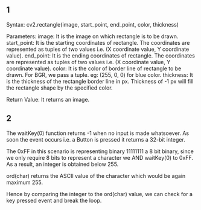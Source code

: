 ## 1
Syntax: cv2.rectangle(image, start_point, end_point, color, thickness)

Parameters:
image: It is the image on which rectangle is to be drawn.
start_point: It is the starting coordinates of rectangle. The coordinates are represented as tuples of two values i.e. (X coordinate value, Y coordinate value).
end_point: It is the ending coordinates of rectangle. The coordinates are represented as tuples of two values i.e. (X coordinate value, Y coordinate value).
color: It is the color of border line of rectangle to be drawn. For BGR, we pass a tuple. eg: (255, 0, 0) for blue color.
thickness: It is the thickness of the rectangle border line in px. Thickness of -1 px will fill the rectangle shape by the specified color.

Return Value: It returns an image.
## 2
The waitKey(0) function returns -1 when no input is made whatsoever. As soon the event occurs i.e. a Button is pressed it returns a 32-bit integer.

The 0xFF in this scenario is representing binary 11111111 a 8 bit binary, since we only require 8 bits to represent a character we AND waitKey(0) to 0xFF. As a result, an integer is obtained below 255.

ord(char) returns the ASCII value of the character which would be again maximum 255.

Hence by comparing the integer to the ord(char) value, we can check for a key pressed event and break the loop.